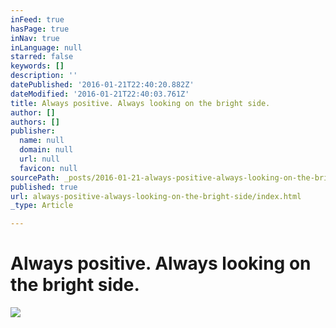 ```yaml
---
inFeed: true
hasPage: true
inNav: true
inLanguage: null
starred: false
keywords: []
description: ''
datePublished: '2016-01-21T22:40:20.882Z'
dateModified: '2016-01-21T22:40:03.761Z'
title: Always positive. Always looking on the bright side.
author: []
authors: []
publisher:
  name: null
  domain: null
  url: null
  favicon: null
sourcePath: _posts/2016-01-21-always-positive-always-looking-on-the-bright-side.md
published: true
url: always-positive-always-looking-on-the-bright-side/index.html
_type: Article

---
```

# Always positive. Always looking on the bright side.
![](https://the-grid-user-content.s3-us-west-2.amazonaws.com/1938ae0f-5c25-4e4f-b200-9e06e2eb7e4a.jpg)